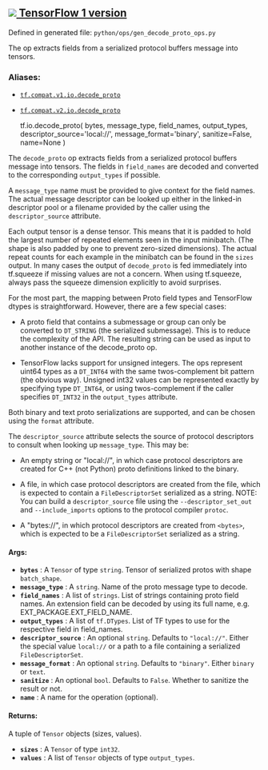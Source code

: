 [ ![](https://tensorflow.google.cn/images/tf_logo_32px.png) TensorFlow 1
version](/versions/r1.15/api_docs/python/tf/io/decode_proto)  
---  
  
Defined in generated file: `python/ops/gen_decode_proto_ops.py`

The op extracts fields from a serialized protocol buffers message into
tensors.

### Aliases:

  * [`tf.compat.v1.io.decode_proto`](/api_docs/python/tf/io/decode_proto)
  * [`tf.compat.v2.io.decode_proto`](/api_docs/python/tf/io/decode_proto)

    
    
    tf.io.decode_proto(
        bytes,
        message_type,
        field_names,
        output_types,
        descriptor_source='local://',
        message_format='binary',
        sanitize=False,
        name=None
    )
    

The `decode_proto` op extracts fields from a serialized protocol buffers
message into tensors. The fields in `field_names` are decoded and converted to
the corresponding `output_types` if possible.

A `message_type` name must be provided to give context for the field names.
The actual message descriptor can be looked up either in the linked-in
descriptor pool or a filename provided by the caller using the
`descriptor_source` attribute.

Each output tensor is a dense tensor. This means that it is padded to hold the
largest number of repeated elements seen in the input minibatch. (The shape is
also padded by one to prevent zero-sized dimensions). The actual repeat counts
for each example in the minibatch can be found in the `sizes` output. In many
cases the output of `decode_proto` is fed immediately into tf.squeeze if
missing values are not a concern. When using tf.squeeze, always pass the
squeeze dimension explicitly to avoid surprises.

For the most part, the mapping between Proto field types and TensorFlow dtypes
is straightforward. However, there are a few special cases:

  * A proto field that contains a submessage or group can only be converted to `DT_STRING` (the serialized submessage). This is to reduce the complexity of the API. The resulting string can be used as input to another instance of the decode_proto op.

  * TensorFlow lacks support for unsigned integers. The ops represent uint64 types as a `DT_INT64` with the same twos-complement bit pattern (the obvious way). Unsigned int32 values can be represented exactly by specifying type `DT_INT64`, or using twos-complement if the caller specifies `DT_INT32` in the `output_types` attribute.

Both binary and text proto serializations are supported, and can be chosen
using the `format` attribute.

The `descriptor_source` attribute selects the source of protocol descriptors
to consult when looking up `message_type`. This may be:

  * An empty string or "local://", in which case protocol descriptors are created for C++ (not Python) proto definitions linked to the binary.

  * A file, in which case protocol descriptors are created from the file, which is expected to contain a `FileDescriptorSet` serialized as a string. NOTE: You can build a `descriptor_source` file using the `--descriptor_set_out` and `--include_imports` options to the protocol compiler `protoc`.

  * A "bytes://", in which protocol descriptors are created from `<bytes>`, which is expected to be a `FileDescriptorSet` serialized as a string.

#### Args:

  * **`bytes`** : A `Tensor` of type `string`. Tensor of serialized protos with shape `batch_shape`.
  * **`message_type`** : A `string`. Name of the proto message type to decode.
  * **`field_names`** : A list of `strings`. List of strings containing proto field names. An extension field can be decoded by using its full name, e.g. EXT_PACKAGE.EXT_FIELD_NAME.
  * **`output_types`** : A list of `tf.DTypes`. List of TF types to use for the respective field in field_names.
  * **`descriptor_source`** : An optional `string`. Defaults to `"local://"`. Either the special value `local://` or a path to a file containing a serialized `FileDescriptorSet`.
  * **`message_format`** : An optional `string`. Defaults to `"binary"`. Either `binary` or `text`.
  * **`sanitize`** : An optional `bool`. Defaults to `False`. Whether to sanitize the result or not.
  * **`name`** : A name for the operation (optional).

#### Returns:

A tuple of `Tensor` objects (sizes, values).

  * **`sizes`** : A `Tensor` of type `int32`.
  * **`values`** : A list of `Tensor` objects of type `output_types`.

